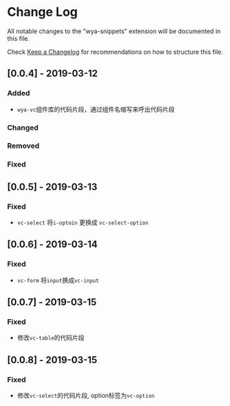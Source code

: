 # Change Log

All notable changes to the "wya-snippets" extension will be documented in this file.

Check [Keep a Changelog](http://keepachangelog.com/) for recommendations on how to structure this file.

## [0.0.4] - 2019-03-12
### Added
- `wya-vc`组件库的代码片段，通过组件名缩写来呼出代码片段

### Changed

### Removed

### Fixed


## [0.0.5] - 2019-03-13
### Fixed
- `vc-select` 将`i-optoin` 更换成 `vc-select-option`

## [0.0.6] - 2019-03-14
### Fixed
- `vc-form` 将`input`换成`vc-input`

## [0.0.7] - 2019-03-15
### Fixed
- 修改`vc-table`的代码片段

## [0.0.8] - 2019-03-15
### Fixed
- 修改`vc-select`的代码片段, option标签为`vc-option`